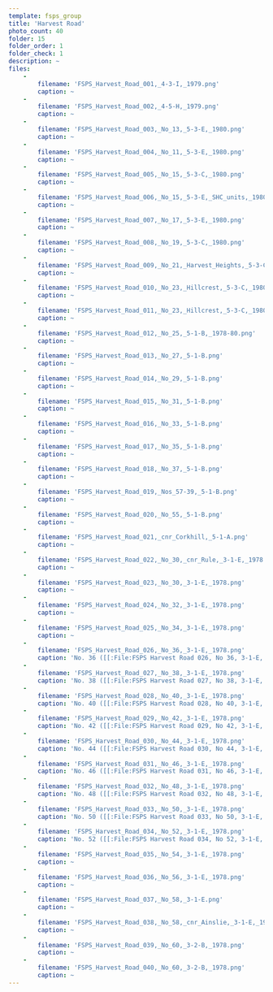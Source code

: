 ```yaml
---
template: fsps_group
title: 'Harvest Road'
photo_count: 40
folder: 15
folder_order: 1
folder_check: 1
description: ~
files:
    -
        filename: 'FSPS_Harvest_Road_001,_4-3-I,_1979.png'
        caption: ~
    -
        filename: 'FSPS_Harvest_Road_002,_4-5-H,_1979.png'
        caption: ~
    -
        filename: 'FSPS_Harvest_Road_003,_No_13,_5-3-E,_1980.png'
        caption: ~
    -
        filename: 'FSPS_Harvest_Road_004,_No_11,_5-3-E,_1980.png'
        caption: ~
    -
        filename: 'FSPS_Harvest_Road_005,_No_15,_5-3-C,_1980.png'
        caption: ~
    -
        filename: 'FSPS_Harvest_Road_006,_No_15,_5-3-E,_SHC_units,_1980.png'
        caption: ~
    -
        filename: 'FSPS_Harvest_Road_007,_No_17,_5-3-E,_1980.png'
        caption: ~
    -
        filename: 'FSPS_Harvest_Road_008,_No_19,_5-3-C,_1980.png'
        caption: ~
    -
        filename: 'FSPS_Harvest_Road_009,_No_21,_Harvest_Heights,_5-3-C,_1980.png'
        caption: ~
    -
        filename: 'FSPS_Harvest_Road_010,_No_23,_Hillcrest,_5-3-C,_1980.png'
        caption: ~
    -
        filename: 'FSPS_Harvest_Road_011,_No_23,_Hillcrest,_5-3-C,_1980.png'
        caption: ~
    -
        filename: 'FSPS_Harvest_Road_012,_No_25,_5-1-B,_1978-80.png'
        caption: ~
    -
        filename: 'FSPS_Harvest_Road_013,_No_27,_5-1-B.png'
        caption: ~
    -
        filename: 'FSPS_Harvest_Road_014,_No_29,_5-1-B.png'
        caption: ~
    -
        filename: 'FSPS_Harvest_Road_015,_No_31,_5-1-B.png'
        caption: ~
    -
        filename: 'FSPS_Harvest_Road_016,_No_33,_5-1-B.png'
        caption: ~
    -
        filename: 'FSPS_Harvest_Road_017,_No_35,_5-1-B.png'
        caption: ~
    -
        filename: 'FSPS_Harvest_Road_018,_No_37,_5-1-B.png'
        caption: ~
    -
        filename: 'FSPS_Harvest_Road_019,_Nos_57-39,_5-1-B.png'
        caption: ~
    -
        filename: 'FSPS_Harvest_Road_020,_No_55,_5-1-B.png'
        caption: ~
    -
        filename: 'FSPS_Harvest_Road_021,_cnr_Corkhill,_5-1-A.png'
        caption: ~
    -
        filename: 'FSPS_Harvest_Road_022,_No_30,_cnr_Rule,_3-1-E,_1978.png'
        caption: ~
    -
        filename: 'FSPS_Harvest_Road_023,_No_30,_3-1-E,_1978.png'
        caption: ~
    -
        filename: 'FSPS_Harvest_Road_024,_No_32,_3-1-E,_1978.png'
        caption: ~
    -
        filename: 'FSPS_Harvest_Road_025,_No_34,_3-1-E,_1978.png'
        caption: ~
    -
        filename: 'FSPS_Harvest_Road_026,_No_36,_3-1-E,_1978.png'
        caption: 'No. 36 ([[:File:FSPS Harvest Road 026, No 36, 3-1-E, 1978 (verso).png|verso]])'
    -
        filename: 'FSPS_Harvest_Road_027,_No_38,_3-1-E,_1978.png'
        caption: 'No. 38 ([[:File:FSPS Harvest Road 027, No 38, 3-1-E, 1978 (verso).png|verso]])'
    -
        filename: 'FSPS_Harvest_Road_028,_No_40,_3-1-E,_1978.png'
        caption: 'No. 40 ([[:File:FSPS Harvest Road 028, No 40, 3-1-E, 1978 (verso).png|verso]])'
    -
        filename: 'FSPS_Harvest_Road_029,_No_42,_3-1-E,_1978.png'
        caption: 'No. 42 ([[:File:FSPS Harvest Road 029, No 42, 3-1-E, 1978 (verso).png|verso]])'
    -
        filename: 'FSPS_Harvest_Road_030,_No_44,_3-1-E,_1978.png'
        caption: 'No. 44 ([[:File:FSPS Harvest Road 030, No 44, 3-1-E, 1978 (verso).png|verso]])'
    -
        filename: 'FSPS_Harvest_Road_031,_No_46,_3-1-E,_1978.png'
        caption: 'No. 46 ([[:File:FSPS Harvest Road 031, No 46, 3-1-E, 1978 (verso).png|verso]])'
    -
        filename: 'FSPS_Harvest_Road_032,_No_48,_3-1-E,_1978.png'
        caption: 'No. 48 ([[:File:FSPS Harvest Road 032, No 48, 3-1-E, 1978 (verso).png|verso]])'
    -
        filename: 'FSPS_Harvest_Road_033,_No_50,_3-1-E,_1978.png'
        caption: 'No. 50 ([[:File:FSPS Harvest Road 033, No 50, 3-1-E, 1978 (verso).png|verso]])'
    -
        filename: 'FSPS_Harvest_Road_034,_No_52,_3-1-E,_1978.png'
        caption: 'No. 52 ([[:File:FSPS Harvest Road 034, No 52, 3-1-E, 1978 (verso).png|verso]])'
    -
        filename: 'FSPS_Harvest_Road_035,_No_54,_3-1-E,_1978.png'
        caption: ~
    -
        filename: 'FSPS_Harvest_Road_036,_No_56,_3-1-E,_1978.png'
        caption: ~
    -
        filename: 'FSPS_Harvest_Road_037,_No_58,_3-1-E.png'
        caption: ~
    -
        filename: 'FSPS_Harvest_Road_038,_No_58,_cnr_Ainslie,_3-1-E,_1978.png'
        caption: ~
    -
        filename: 'FSPS_Harvest_Road_039,_No_60,_3-2-B,_1978.png'
        caption: ~
    -
        filename: 'FSPS_Harvest_Road_040,_No_60,_3-2-B,_1978.png'
        caption: ~
---
```

